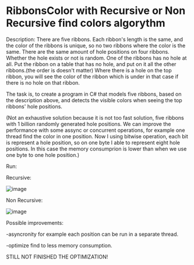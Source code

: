 # RibbonsColor with Recursive or Non Recursive find colors algorythm

Description: There are five ribbons. Each ribbon's length is the same, and the color of the ribbons is unique, so no two ribbons where the color is the same. There are the same amount of hole positions on four ribbons. Whether the hole exists or not is random. One of the ribbons has no hole at all. Put the ribbon on a table that has no hole, and put on it all the other ribbons.(the order is doesn't matter) Where there is a hole on the top ribbon, you will see the color of the ribbon which is under in that case if there is no hole on that ribbon. 

The task is, to create a program in C# that models five ribbons, based on the description above, and detects the visible colors when seeing the top ribbons' hole positions.

(Not an exhaustive solution because it is not too fast solution, five ribbons with 1 billion randomly generated hole positions. We can improve the performance with some assync or concurrent operations, for example one thread find the color in one position. Now I using bitwise operation, each bit is represent a hole position, so on one byte I able to represent eight hole positions. In this case the memory consumprion is lower than when we use one byte to one hole position.)

Run:

Recursive:

![image](https://user-images.githubusercontent.com/26471568/209718525-4ba09364-0cfa-445f-8466-3303f6b8f708.png)

Non Recursive:

![image](https://user-images.githubusercontent.com/26471568/209719359-b0336636-6590-4ed0-b264-b863e7bc3c1d.png)


Possible improvements:

-asyncronity for example each position can be run in a separate thread.

-optimize find to less memory consumption.


STILL NOT FINISHED THE OPTIMIZATION!
